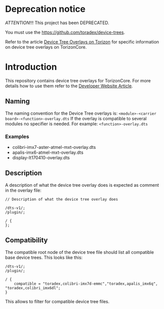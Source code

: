 # Deprecation notice

*ATTENTION*!!! This project has been DEPRECATED.

You must use the https://github.com/toradex/device-trees.

Refer to the article [Device Tree Overlays on Torizon](https://developer.toradex.com/knowledge-base/device-tree-overlays) for specific information on device tree overlays on TorizonCore.

# Introduction

This repository contains device tree overlays for TorizonCore. For more details
how to use them refer to the [Developer Website
Article](https://developer.toradex.com/knowledge-base/device-tree-overlays).

## Naming
The naming convention for the Device Tree overlays is:
`<module>-<carrier board>-<function>-overlay.dts`
If the overlay is compatible to several modules no specifier is needed. For example:
`<function>-overlay.dts`

### Examples

  * colibri-imx7-aster-atmel-mxt-overlay.dts
  * apalis-imx6-atmel-mxt-overlay.dts
  * display-lt170410-overlay.dts

## Description

A description of what the device tree overlay does is expected as comment in the overlay file:

```
// Description of what the device tree overlay does

/dts-v1/;
/plugin/;

/ {
};
```

## Compatibility

The compatible root node of the device tree file should list all compatible base device trees. This looks like this:

```
/dts-v1/;
/plugin/;

/ {
	compatible = "toradex,colibri-imx7d-emmc","toradex,apalis_imx6q", "toradex,colibri_imx6dl";
}
```

This allows to filter for compatible device tree files.
